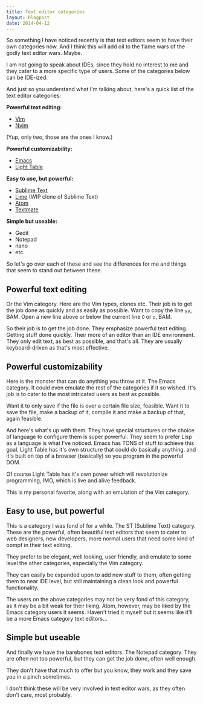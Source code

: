 ```yaml
---
title: Text editor categories
layout: blogpost
date: 2014-04-12
---
```


So something I have noticed recently is that text editors seem to have their own
categories now.  And I think this will add oil to the flame wars of the godly
text editor wars.  Maybe.

I am not going to speak about IDEs, since they hold no interest to me and they
cater to a more specific type of users.  Some of the categories below can be
IDE-ized.

And just so you understand what I'm talking about, here's a quick list of the
text editor categories:

**Powerful text editing:**

- [Vim](http://www.vim.org/)
- [Nvim](http://neovim.org/)

(Yup, only two, those are the ones I know.)

**Powerful customizability:**

- [Emacs](https://www.gnu.org/software/emacs/)
- [Light Table](http://www.lighttable.com/)

**Easy to use, but powerful:**

- [Sublime Text](http://www.sublimetext.com/)
- [Lime](http://limetext.org/) (WIP clone of Sublime Text)
- [Atom](https://atom.io/)
- [Textmate](http://macromates.com/)

**Simple but useable:**

- Gedit
- Notepad
- nano
- etc.

So let's go over each of these and see the differences for me and things that
seem to stand out between these.

## Powerful text editing

Or the Vim category. Here are the Vim types, clones etc. Their job is to get the
job done as quickly and as easily as possible.  Want to copy the line `yy`, BAM.
Open a new line above or below the current line `O` or `o`, BAM.

So their job is to get the job done.  They emphasize powerful text editing.
Getting stuff done quickly.  Their more of an editor than an IDE environment.
They only edit text, as best as possible, and that's all.  They are usually
keyboard-driven as that's most effective.

## Powerful customizability

Here is the monster that can do anything you throw at it.  The Emacs category.
It could even emulate the rest of the categories if it so wished.  It's job is
to cater to the most intricated users as best as possible.

Want it to only save if the file is over a certain file size, feasible.  Want it
to save the file, make a backup of it, compile it and make a backup of that,
again feasible.

And here's what's up with them.  They have special structures or the choice of
language to configure them is super powerful.  They seem to prefer Lisp as a
language is what I've noticed.  Emacs has TONS of stuff to achieve this goal.
Light Table has it's own structure that could do basically anything, and it's
built on top of a browser (basically) so you program in the powerful DOM.

Of course Light Table has it's own power which will revolutionize programming,
IMO, which is live and alive feedback.

This is my personal favorite, along with an emulation of the Vim category.

## Easy to use, but powerful

This is a category I was fond of for a while.  The ST (Sublime Text) category.
These are the powerful, often beautiful text editors that seem to cater to web
designers, new developers, more normal users that need some kind of oompf in
their text editing.

They prefer to be elegant, well looking, user friendly, and emulate to some
level the other categories, especially the Vim category.

They can easily be expanded upon to add new stuff to them, often getting them to
near IDE level, but still maintaining a clean look and powerful functionality.

The users on the above categories may not be very fond of this category, as it
may be a bit weak for their liking.  Atom, however, may be liked by the Emacs
category users it seems.  Haven't tried it myself but it seems like it'll be
a more Emacs category text editors...

## Simple but useable

And finally we have the barebones text editors.  The Notepad category.  They are
often not too powerful, but they can get the job done, often well enough.

They don't have that much to offer but you know, they work and they save you in
a pinch sometimes.

I don't think these will be very involved in text editor wars, as they often
don't care, most probably.
